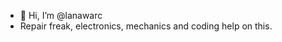 - 👋 Hi, I’m @lanawarc
- Repair freak, electronics, mechanics and coding help on this.
    

<!---
lanawarc/lanawarc is a ✨ special ✨ repository because its `README.md` (this file) appears on your GitHub profile.
You can click the Preview link to take a look at your changes.
--->
